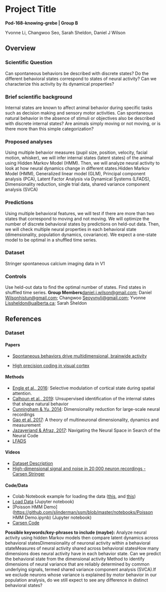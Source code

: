 # Project Title
**Pod-168-knowing-grebe | Group B**

Yvonne Li, Changwoo Seo, Sarah Sheldon, Daniel J Wilson

## Overview

### Scientific Question

Can spontaneous behaviors be described with discrete states? Do the different behavioral states correspond to states of neural activity? Can we characterize this activity by its dynamical properties? 

### Brief scientific background

Internal states are known to affect animal behavior during specific tasks such as decision making and sensory motor activities. Can spontaneous natural behavior in the absence of stimuli or objectives also be described with discrete internal states? Are animals simply moving or not moving, or is there more than this simple categorization? 

### Proposed analyses

Using multiple behavior measures (pupil size, position, velocity, facial motion, whisker), we will infer internal states (latent states) of the animal using Hidden Markov Model (HMM). Then, we will analyze neural activity to look at how neural dynamics change in different states.Hidden Markov Model (HMM), Generalized linear model (GLM), Principal component analysis (PCA), Latent Factor Analysis via Dynamical Systems (LFADS), Dimensionality reduction, single trial data, shared variance component analysis (SVCA)

### Predictions

Using multiple behavioral features, we will test if there are more than two states that correspond to moving and not moving. We will optimize the number of discrete behavioral states by predictions on held-out data. Then, we will check multiple neural properties in each behavioral state (dimensionality, population dynamics, covariance). We expect a one-state model to be optimal in a shuffled time series.

### Dataset

Stringer spontaneous calcium imaging data in V1

### Controls

Use held-out data to find the optimal number of states. Find states in shuffled time series.
**Group Members**daniel.j.wilson@gmail.com; Daniel Wilsonhistun@gmail.com; Changwoo Seoyvnyli@gmail.com; Yvonne Lissheldon@ualberta.ca; Sarah Sheldon

## References

### Dataset

#### Papers

- [Spontaneous behaviors drive multidimensional, brainwide activity](https://science.sciencemag.org/content/364/6437/eaav7893)

- [High precision coding in visual cortex](https://www.biorxiv.org/content/10.1101/679324v2)

#### Methods

- [Engle et al., 2016](https://sci-hub.tw/10.1126/science.aag1420): Selective modulation of cortical state during spatial attention. 
- [Calhoun et al., 2019](https://sci-hub.tw/10.1038/s41593-019-0533-x): Unsupervised identification of the internal states that shape natural behavior	
- [Cunningham & Yu, 2014](https://sci-hub.tw/10.1038/nn.3776): Dimensionality reduction for large-scale neural recordings	
- [Gao et al. 2017](https://www.biorxiv.org/content/10.1101/214262v2.full): A theory of multineuronal dimensionality, dynamics and measurement	
- [Jazayeriand & Afraz, 2017](https://sci-hub.tw/10.1016/j.neuron.2017.02.019): Navigating the Neural Space in Search of the Neural Code	
- [LFADS](https://arxiv.org/abs/1608.06315)

#### Videos
- [Dataset Description](https://www.youtube.com/watch?v=78GSgf6Dkkk&feature=youtu.be)
- [High-dimensional signal and noise in 20,000 neuron recordings - Carsen Stringer](https://www.youtube.com/watch?v=1FCCh4COiCM&amp%3Bt=833s&t=1373s)

#### Code/Data
- Colab Notebook example for loading the data ([this](https://colab.research.google.com/github/NeuromatchAcademy/course-content/blob/master/projects/load_stringer_spontaneous.ipynb), and [this](https://colab.research.google.com/github/NeuromatchAcademy/course-content/blob/master/projects/load_stringer_orientations.ipynb))
- [Load Data](https://github.com/NeuromatchAcademy/course-content/tree/master/projects) (Jupyter notebook)
- [Poisson HMM Demo](https://github.com/slinderman/ssm/blob/master/notebooks/Poisson HMM Demo.ipynb) (Jupyter notebook)
- [Carsen Code](https://github.com/MouseLand/stringer-et-al-2019)



**Possible keywords/key-phrases to include (maybe):** Analyze neural activity using hidden Markov models then compare latent dynamics across behavioral statesDimensionality of neuronal activity within a behavioral stateMeasures of neural activity shared across behavioral statesHow many dimensions does neural activity have in each behavior state. Can we predict the behavioral state from the dimensional activity
Method to identify dimensions of neural variance that are reliably determined by common underlying signals, termed shared variance component analysis (SVCA).If we exclude neurons whose variance is explained by motor behavior in our population analysis, do we still expect to see any difference in distinct behavioral states?